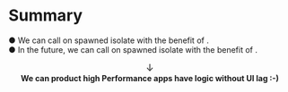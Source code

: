 <PageTitleHeader section="summary"/>

# Summary

● We can call <UniqueTechnicalTerm val="native C APIs"/> on spawned isolate with the benefit of <TechnicalTerm val="dart:ffi"/>.  
● In the future, we can call <UniqueTechnicalTerm val="platform-specific APIs"/> on spawned isolate with the benefit of <TechnicalTerm val="Isolate Platform Channels"/>.

<div align="center" style="font-size: larger">↓</div>

<div align="center">
    <b>We can product high Performance apps have <UniqueTerm val="Expensive"/> <UniqueTerm val="Native"/> logic without UI lag :-) </b>
</div>
